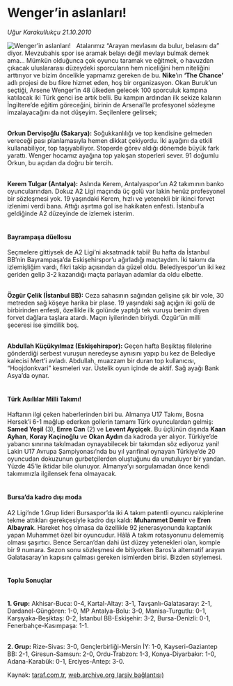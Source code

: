 # Wenger’in aslanları! 

*Uğur Karakullukçu 21.10.2010*

<div class="yazi"><img align="left" alt="Wenger’in aslanları! " border="0" src="http://www.taraf.com.tr/fotoraflar/makaleler/wenger-in-aslanlari_8141_orijinal.jpg" style="border-right-width:10px; border-color:#FFFFFF"/><p>Atalarımız “Arayan mevlasını da bulur, belasını da” diyor. Mevzubahis spor ise aramak belayı değil mevlayı bulmak demek ama... Mümkün olduğunca çok oyuncu taramak ve eğitmek, o havuzdan çıkacak uluslararası düzeydeki sporcuların hem niceliğini hem niteliğini arttırıyor ve bizim öncelikle yapmamız gereken de bu. <b>Nike</b>’ın <b>‘The Chance’</b> adlı projesi de bu fikre hizmet eden, hoş bir organizasyon. Okan Buruk’un seçtiği, Arsene Wenger’in 48 ülkeden gelecek 100 sporculuk kampına katılacak iki Türk genci ise artık belli. Bu kampın ardından ilk sekize kalanın İngiltere’de eğitim göreceğini, birinin de Arsenal’le profesyonel sözleşme imzalayacağını da not düşeyim. Seçilenlere gelirsek;</p>
<p><b><br/>Orkun Dervişoğlu (Sakarya):</b> Soğukkanlılığı ve top kendisine gelmeden vereceği pası planlamasıyla hemen dikkat çekiyordu. İki ayağını da etkili kullanabiliyor, top taşıyabiliyor. Stoperde görev aldığı dönemde büyük fark yarattı. Wenger hocamız ayağına top yakışan stoperleri sever. 91 doğumlu Orkun, bu açıdan da doğru bir tercih.</p>
<p><b><br/>Kerem Tulgar (Antalya):</b> Aslında Kerem, Antalyaspor’un A2 takımının banko oyuncularından. Dokuz A2 Ligi maçında üç golü var lakin henüz profesyonel bir sözleşmesi yok. 19 yaşındaki Kerem, hızlı ve yetenekli bir ikinci forvet izlenimi verdi bana. Attığı aşırtma gol ise hakikaten enfesti. İstanbul’a geldiğinde A2 düzeyinde de izlemek isterim.</p>
<h4><br/>Bayrampaşa düellosu</h4>
<p>Seçmelere gittiysek de A2 Ligi’ni aksatmadık tabii! Bu hafta da İstanbul BB’nin Bayrampaşa’da Eskişehirspor’u ağırladığı maçtaydım. İki takımı da izlemişliğim vardı, fikri takip açısından da güzel oldu. Belediyespor’un iki kez geriden gelip 3-2 kazandığı maçta parlayan adamlar da oldu elbette.</p>
<p><b><br/>Özgür Çelik (İstanbul BB):</b> Ceza sahasının sağından gelişine şık bir vole, 30 metreden sağ köşeye harika bir plase. 19 yaşındaki sağ açığın iki golü de birbirinden enfesti, özellikle ilk golünde yaptığı tek vuruşu benim diyen forvet dağlara taşlara atardı. Maçın iyilerinden biriydi. Özgür’ün milli şeceresi ise şimdilik boş.</p>
<p><b><br/>Abdullah Küçükyılmaz (Eskişehirspor):</b> Geçen hafta Beşiktaş filelerine gönderdiği serbest vuruşun neredeyse aynısını yapıp bu kez de Belediye kalecisi Mert’i avladı. Abdullah, muazzam bir duran top kullanıcısı, “Hoojdonkvari” kesmeleri var. Üstelik oyun içinde de aktif. Sağ ayağı Bank Asya’da oynar.</p>
<h4><br/>Türk Asıllılar Milli Takımı!</h4>
<p>Haftanın ilgi çeken haberlerinden biri bu. Almanya U17 Takımı, Bosna Hersek’i 6-1 mağlup ederken gollerin tamamı Türk oyunculardan gelmiş: <b>Samed Yeşil</b> (3), <b>Emre Can</b> (2) ve <b>Levent Ayçiçek</b>. Bu üçlünün dışında <b>Kaan Ayhan</b>, <b>Koray Kaçinoğlu</b> ve <b>Okan Aydın</b> da kadroda yer alıyor. Türkiye’de yabancı sınırına takılmadan oynayabilecek bir takımdan söz ediyoruz yani! Lakin U17 Avrupa Şampiyonası’nda bu yıl yarıfinal oynayan Türkiye’de 20 oyuncudan dokuzunun gurbetçilerden oluştuğunu da unutuluyor bir yandan. Yüzde 45’le iktidar bile olunuyor. Almanya’yı sorgulamadan önce kendi takımımızla ilgilensek fena olmayacak.</p>
<h4><br/>Bursa’da kadro dışı moda</h4>
<p>A2 Ligi’nde 1.Grup lideri Bursaspor’da iki A takım patentli oyuncu rakiplerine tekme attıkları gerekçesiyle kadro dışı kaldı: <b>Muhammet Demir</b> ve <b>Eren Albayrak</b>. Hareket hoş olmasa da özellikle 92 jenerasyonunda kaptanlık yapan Muhammet özel bir oyuncudur. Hâlâ A takım rotasyonunu delememiş olması şaşırtıcı. Bence Sercan’dan dahi üst düzey yetenekleri olan, komple bir 9 numara. Sezon sonu sözleşmesi de bitiyorken Baros’a alternatif arayan Galatasaray’ın kapısını çalması gereken isimlerden birisi. Bizden söylemesi.</p>
<h4><br/>Toplu Sonuçlar</h4>
<p><b><br/>1. Grup:</b> Akhisar-Buca: 0-4, Kartal-Altay: 3-1, Tavşanlı-Galatasaray: 2-1, Dardanel-Güngören: 1-0, MP Antalya-Bolu: 3-0, Manisa-Turgutlu: 0-1, Karşıyaka-Beşiktaş: 0-2, İstanbul BB-Eskişehir: 3-2, Bursa-Denizli: 0-1, Fenerbahçe-Kasımpaşa: 1-1.</p>
<p><b><br/>2. Grup:</b> Rize-Sivas: 3-0, Gençlerbirliği-Mersin İY: 1-0, Kayseri-Gaziantep BB: 2-1, Giresun-Samsun: 2-0, Ordu-Trabzon: 1-3, Konya-Diyarbakır: 1-0, Adana-Karabük: 0-1, Erciyes-Antep: 3-0.</p>
</div>

Kaynak: [taraf.com.tr](http://www.taraf.com.tr:80/ugur-karakullukcu/makale-wenger-in-aslanlari.htm), [web.archive.org (arşiv bağlantısı)](http://web.archive.org/web/20101024104021/http://www.taraf.com.tr:80/ugur-karakullukcu/makale-wenger-in-aslanlari.htm)
